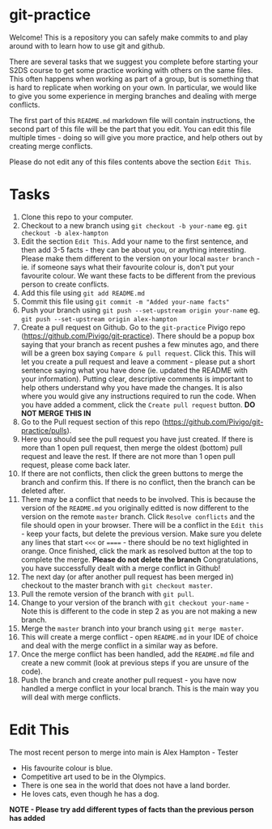 # git-practice

Welcome! This is a repository you can safely make commits to and play around with to learn how to
use git and github.

There are several tasks that we suggest you complete before starting your S2DS course to get some
practice working with others on the same files. This often happens when working as part of a group,
but is something that is hard to replicate when working on your own. In particular, we would like to
give you some experience in merging branches and dealing with merge conflicts.

The first part of this `README.md` markdown file will contain instructions, the second part of this
file will be the part that you edit. You can edit this file multiple times - doing so will give you more
practice, and help others out by creating merge conflicts.

Please do not edit any of this files contents above the section `Edit This`.

# Tasks

1. Clone this repo to your computer.
2. Checkout to a new branch using `git checkout -b your-name` eg. `git checkout -b alex-hampton`
3. Edit the section `Edit This`. Add your name to the first sentence, and then add 3-5 facts  - they can
be about you, or anything interesting. Please make them different to the version on your local
`master branch` - ie. if someone says what their favourite colour is, don't put your favourite colour.
We want these facts to be different from the previous person to create conflicts.
4. Add this file using `git add README.md`
5. Commit this file using `git commit -m "Added your-name facts"`
6. Push your branch using `git push --set-upstream origin your-name` eg. `git push --set-upstream origin alex-hampton`
7. Create a pull request on Github. Go to the `git-practice` Pivigo repo (https://github.com/Pivigo/git-practice). There should be a popup box saying that your branch as recent pushes a few minutes ago, and there will be a green box saying `Compare & pull request`. Click this. This will let you create a pull request and leave a comment - please put a short sentence saying what you have done (ie. updated the README with your information). Putting clear, descriptive comments is important to help others understand why you have made the changes. It is also where you would give any instructions required to run the code. When you have added a comment, click the `Create pull request` button. **DO NOT MERGE THIS IN**
8. Go to the Pull request section of this repo (https://github.com/Pivigo/git-practice/pulls).
9. Here you should see the pull request you have just created. If there is more than 1 open pull request, then merge the oldest (bottom) pull request and leave the rest. If there are not more than 1 open pull request, please come back later. 
10. If there are not conflicts, then click the green buttons to merge the branch and confirm this. If there is no conflict, then the branch can be deleted after. 
11. There may be a conflict that needs to be involved. This is because the version of the `README.md` you originally editted is now different to the version on the remote `master` branch. Click `Resolve conflicts` and the file should open in your browser. There will be a conflict in the `Edit this` - keep your facts, but delete the previous version. Make sure you delete any lines that start `<<<` or `====` - there should be no text higlighted in orange. Once finished, click the mark as resolved button at the top to complete the merge. **Please do not delete the branch** Congratulations, you have successfully dealt with a merge conflict in Github!
12. The next day (or after another pull request has been merged in) checkout to the master branch with `git checkout master`.
13. Pull the remote version of the branch with `git pull`.
14. Change to your version of the branch with `git checkout your-name`  - Note this is different to the code in step 2 as you are not making a new branch.
15. Merge the `master` branch into your branch using `git merge master`.
16. This will create a merge conflict - open `README.md` in your IDE of choice and deal with the merge conflict in a similar way as before.
17. Once the merge conflict has been handled, add the `README.md` file and create a new commit (look at previous steps if you are unsure of the code).
18. Push the branch and create another pull request - you have now handled a merge conflict in your local branch. This is the main way you will deal with merge conflicts.

# Edit This

The most recent person to merge into main is Alex Hampton - Tester

* His favourite colour is blue.
* Competitive art used to be in the Olympics.
* There is one sea in the world that does not have a land border.
* He loves cats, even though he has a dog.

**NOTE - Please try add different types of facts than the previous person has added**